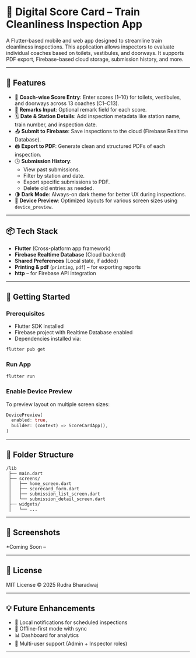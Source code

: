 # 🚆 Digital Score Card – Train Cleanliness Inspection App

A Flutter-based mobile and web app designed to streamline train cleanliness inspections. This application allows inspectors to evaluate individual coaches based on toilets, vestibules, and doorways. It supports PDF export, Firebase-based cloud storage, submission history, and more.

---

## 📲 Features

- 🔢 **Coach-wise Score Entry**: Enter scores (1–10) for toilets, vestibules, and doorways across 13 coaches (C1–C13).
- 📝 **Remarks Input**: Optional remark field for each score.
- 🗓 **Date & Station Details**: Add inspection metadata like station name, train number, and inspection date.
- 📤 **Submit to Firebase**: Save inspections to the cloud (Firebase Realtime Database).
- 🖨 **Export to PDF**: Generate clean and structured PDFs of each inspection.
- 🕓 **Submission History**:
  - View past submissions.
  - Filter by station and date.
  - Export specific submissions to PDF.
  - Delete old entries as needed.
- 🌗 **Dark Mode**: Always-on dark theme for better UX during inspections.
- 📱 **Device Preview**: Optimized layouts for various screen sizes using `device_preview`.

---

## 📦 Tech Stack

- **Flutter** (Cross-platform app framework)
- **Firebase Realtime Database** (Cloud backend)
- **Shared Preferences** (Local state, if added)
- **Printing & pdf** (`printing`, `pdf`) – for exporting reports
- **http** – for Firebase API integration

---

## 🚀 Getting Started

### Prerequisites

- Flutter SDK installed
- Firebase project with Realtime Database enabled
- Dependencies installed via:

```bash
flutter pub get
```

### Run App

```bash
flutter run
```

### Enable Device Preview

To preview layout on multiple screen sizes:

```dart
DevicePreview(
  enabled: true,
  builder: (context) => ScoreCardApp(),
)
```

---

## 📂 Folder Structure

```
/lib
 ├── main.dart
 ├── screens/
 │   ├── home_screen.dart
 │   ├── scorecard_form.dart
 │   ├── submission_list_screen.dart
 │   └── submission_detail_screen.dart
 ├── widgets/
 │   └── ...
```

---


## 📸 Screenshots

*Coming Soon –

---

## 📜 License

MIT License © 2025 Rudra Bharadwaj

---

## 💡 Future Enhancements

- 🔔 Local notifications for scheduled inspections
- 📡 Offline-first mode with sync
- 📊 Dashboard for analytics
- 👥 Multi-user support (Admin + Inspector roles)

---
